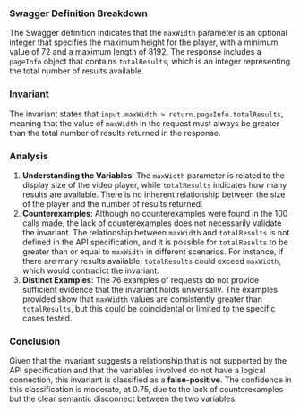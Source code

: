 ### Swagger Definition Breakdown
The Swagger definition indicates that the `maxWidth` parameter is an optional integer that specifies the maximum height for the player, with a minimum value of 72 and a maximum length of 8192. The response includes a `pageInfo` object that contains `totalResults`, which is an integer representing the total number of results available.

### Invariant
The invariant states that `input.maxWidth > return.pageInfo.totalResults`, meaning that the value of `maxWidth` in the request must always be greater than the total number of results returned in the response.

### Analysis
1. **Understanding the Variables**: The `maxWidth` parameter is related to the display size of the video player, while `totalResults` indicates how many results are available. There is no inherent relationship between the size of the player and the number of results returned. 
2. **Counterexamples**: Although no counterexamples were found in the 100 calls made, the lack of counterexamples does not necessarily validate the invariant. The relationship between `maxWidth` and `totalResults` is not defined in the API specification, and it is possible for `totalResults` to be greater than or equal to `maxWidth` in different scenarios. For instance, if there are many results available, `totalResults` could exceed `maxWidth`, which would contradict the invariant.
3. **Distinct Examples**: The 76 examples of requests do not provide sufficient evidence that the invariant holds universally. The examples provided show that `maxWidth` values are consistently greater than `totalResults`, but this could be coincidental or limited to the specific cases tested.

### Conclusion
Given that the invariant suggests a relationship that is not supported by the API specification and that the variables involved do not have a logical connection, this invariant is classified as a **false-positive**. The confidence in this classification is moderate, at 0.75, due to the lack of counterexamples but the clear semantic disconnect between the two variables.
